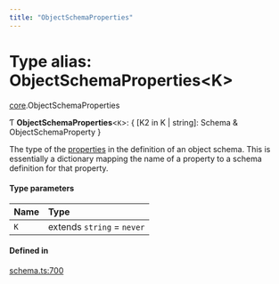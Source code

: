 ```yaml
---
title: "ObjectSchemaProperties"
---
```

# Type alias: ObjectSchemaProperties<K\>

[core](../modules/core.md).ObjectSchemaProperties

Ƭ **ObjectSchemaProperties**<`K`\>: { [K2 in K \| string]: Schema & ObjectSchemaProperty }

The type of the [properties](../interfaces/core.ObjectSchemaDefinition.md#properties) in the definition of an object schema.
This is essentially a dictionary mapping the name of a property to a schema
definition for that property.

#### Type parameters

| Name | Type |
| :------ | :------ |
| `K` | extends `string` = `never` |

#### Defined in

[schema.ts:700](https://github.com/coda/packs-sdk/blob/main/schema.ts#L700)
